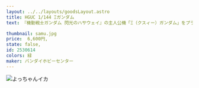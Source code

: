 ```yaml
---
layout: ../../layouts/goodsLayout.astro
title: HGUC 1/144 Ξガンダム
text: 『機動戦士ガンダム 閃光のハサウェイ』の主人公機「Ξ（クスィー）ガンダム」をプラモデル化！■カトキハジメ氏の最新画稿により、劇中では26ｍを超える大型MSを1/144スケールで徹底再現。細かいディテールまで各パーツに反映させることで密度感とボリューム感を演出。■ビーム・サーベル、ビーム・ライフル、シールドの各武装及びハンドパーツ付属。シールドは腕の六角形のパーツを外し、取り付けることができる。■ボディ背面のウイング、脚部側面のブレード、ミノフスキー・フライト・ユニットの展開可動を再現。脚部や大型パーツの変形により「MSフォーム」から「フライト・フォーム」への変形が可能。【付属品】■ビーム・ライフル×1■ビーム・サーベル×2■シールド×1■ハンドパーツ 平手（左右）、握り手（左右）、ライフル持ち手（右）

thumbnail: samu.jpg
price: 	6,600円,
state: false,
id: 2530614
colors: 緑
maker: バンダイホビーセンター
---
```


![よっちゃんイカ](/images/samu.jpg)
